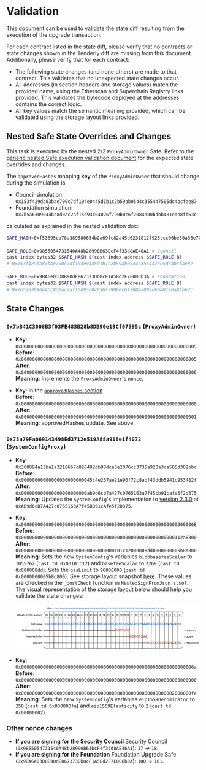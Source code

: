 # Validation

This document can be used to validate the state diff resulting from the execution of the upgrade
transaction.

For each contract listed in the state diff, please verify that no contracts or state changes shown in the Tenderly diff are missing from this document. Additionally, please verify that for each contract:

- The following state changes (and none others) are made to that contract. This validates that no unexpected state changes occur.
- All addresses (in section headers and storage values) match the provided name, using the Etherscan and Superchain Registry links provided. This validates the bytecode deployed at the addresses contains the correct logic.
- All key values match the semantic meaning provided, which can be validated using the storage layout links provided.

## Nested Safe State Overrides and Changes

This task is executed by the nested 2/2 `ProxyAdminOwner` Safe. Refer to the
[generic nested Safe execution validation document](../../../NESTED-VALIDATION.md)
for the expected state overrides and changes.

The `approvedHashes` mapping **key** of the `ProxyAdminOwner` that should change during the simulation is
- Council simulation: `0x153f429da83bae700c7df104e0445d1b1c2b59ab0544c355447505dc4bcfae87`
- Foundation simulation: `0x7b5a6309044bc8d0ac2af15d93c04026f790b0c6f2084a00bdbb481eda8fb63c`

calculated as explained in the nested validation doc:
```sh
SAFE_HASH=0xf53895eb78a389580654b2a69fc82a45d6231812f925ccc06be50a36e70af64e # "Nested hash"

SAFE_ROLE=0x9855054731540A48b28990B63DcF4f33d8AE46A1 # Council
cast index bytes32 $SAFE_HASH $(cast index address $SAFE_ROLE 8)
# 0x153f429da83bae700c7df104e0445d1b1c2b59ab0544c355447505dc4bcfae87

SAFE_ROLE=0x9BA6e03D8B90dE867373Db8cF1A58d2F7F006b3A # Foundation
cast index bytes32 $SAFE_HASH $(cast index address $SAFE_ROLE 8)
# 0x7b5a6309044bc8d0ac2af15d93c04026f790b0c6f2084a00bdbb481eda8fb63c
```

## State Changes

### `0x7bB41C3008B3f03FE483B28b8DB90e19Cf07595c` (`ProxyAdminOwner`)

- **Key**: `0x0000000000000000000000000000000000000000000000000000000000000005`<br>
  **Before**: `0x0000000000000000000000000000000000000000000000000000000000000005`<br>
  **After**: `0x0000000000000000000000000000000000000000000000000000000000000006`<br>
  **Meaning**: Increments the `ProxyAdminOwner`'s `nonce`.

- **Key**: In the [`approvedHashes` section](#nested-safe-state-overrides-and-changes)<br>
  **Before**: `0x0000000000000000000000000000000000000000000000000000000000000000`<br>
  **After**: `0x0000000000000000000000000000000000000000000000000000000000000001`<br>
  **Meaning**: approvedHashes update. See above.

### `0x73a79Fab69143498Ed3712e519A88a918e1f4072` (`SystemConfigProxy`)

- **Key**: `0x360894a13ba1a3210667c828492db98dca3e2076cc3735a920a3ca505d382bbc`<br>
  **Before**: `0x00000000000000000000000045c4e267ae21e90f72c8abf43ddb5941c953482f`<br>
  **After**:  `0x000000000000000000000000ab9d6cb7a427c0765163a7f45bb91cafe5f2d375`<br>
  **Meaning**: Updates the `SystemConfig`'s implementation to [version 2.3.0](https://github.com/ethereum-optimism/superchain-registry/blob/53a83256dfc147710999c76e5565329f6ef0de4e/validation/standard/standard-versions-mainnet.toml#L9) at `0xAB9d6cB7A427c0765163A7f45BB91cAfe5f2D375`.

- **Key**: `0x0000000000000000000000000000000000000000000000000000000000000068`<br>
  **Before**: `0x00000000000000000000000000000000000000000000000000000000112a8800`<br>
  **After**: `0x0000000000000000000000000000000000101c12000008dd0000000005b8d800`<br>
  **Meaning**: Sets the new `SystemConfig`'s variables `blobbasefeeScalar` to `1055762` (`cast td 0x00101c12`) and `basefeeScalar` to `2269` (`cast td 0x000008dd`). Sets the `gasLimit` to `96000000` (`cast td 0x0000000005b8d800`). See storage layout snapshot [here](https://github.com/ethereum-optimism/optimism/blob/3c75cd94849b265ff9d2ed424f9d35be124b0b4e/packages/contracts-bedrock/snapshots/storageLayout/SystemConfig.json#L58-L78). These values are checked in the `_postCheck` function in `NestedSignFromJson.s.sol`. The visual representation of the storage layout below should help you validate the state changes:
  
  ![eth-task-029-storage-layout-slot-104](./images/eth-task-029-storage-layout-slot-104.png)

- **Key**: `0x000000000000000000000000000000000000000000000000000000000000006a`<br>
  **Before**: `0x0000000000000000000000000000000000000000000000000000000000000000`<br>
  **After**: `0x00000000000000000000000000000000000000000000000000000002000000fa`<br>
  **Meaning**: Sets the new `SystemConfig`'s variables `eip1559Denominator` to `250` (`cast td 0x000000fa`) and `eip1559Elasticity` to `2` (`cast td 0x00000002`).

### Other nonce changes
* **If you are signing for the Security Council** Security Council (`0x9855054731540A48b28990B63DcF4f33d8AE46A1`): `17` -> `18`.
* **If you are signing for the Foundation** Foundation Upgrade Safe (`0x9BA6e03D8B90dE867373Db8cF1A58d2F7F006b3A`): `100` -> `101`.